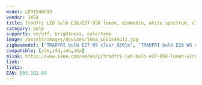 ```yaml
---
model: LED1546G12
vendor: IKEA
title: Tradfri LED bulb E26/E27 950 lumen, dimmable, white spectrum, clear
category: bulb
supports: on/off, brightness, colortemp
image: /assets/images/devices/Ikea_LED1546G12.jpg
zigbeemodel: ['TRADFRI bulb E27 WS clear 950lm', 'TRADFRI bulb E26 WS clear 950lm', 'TRADFRI bulb E27 WS\uFFFDclear 950lm']
compatible: [z2m,z4d,iob,zha]
mlink: https://www.ikea.com/ae/en/p/tradfri-led-bulb-e27-950-lumen-wireless-dimmable-white-spectrum-clear-00318268/
link: 
link2: 
EAN: 003.182.68
---
```

